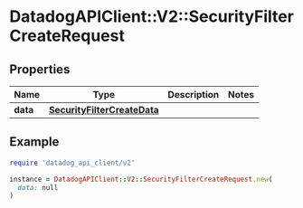 # DatadogAPIClient::V2::SecurityFilterCreateRequest

## Properties

| Name     | Type                                                        | Description | Notes |
| -------- | ----------------------------------------------------------- | ----------- | ----- |
| **data** | [**SecurityFilterCreateData**](SecurityFilterCreateData.md) |             |       |

## Example

```ruby
require 'datadog_api_client/v2'

instance = DatadogAPIClient::V2::SecurityFilterCreateRequest.new(
  data: null
)
```
